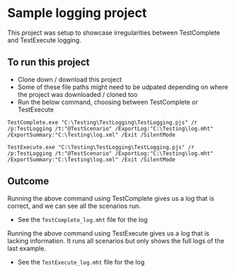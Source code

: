 # Sample logging project

This project was setup to showcase irregularities between TestComplete and TestExecute logging.

## To run this project

- Clone down / download this project
- Some of these file paths might need to be udpated depending on where the project was downloaded / cloned too
- Run the below command, choosing between TestComplete or TestExecute

`TestComplete.exe "C:\Testing\TestLogging\TestLogging.pjs" /r /p:TestLogging /t:"@TestScenario" /ExportLog:"C:\Testing\log.mht" /ExportSummary:"C:\Testing\log.xml" /Exit /SilentMode`

`TestExecute.exe "C:\Testing\TestLogging\TestLogging.pjs" /r /p:TestLogging /t:"@TestScenario" /ExportLog:"C:\Testing\log.mht" /ExportSummary:"C:\Testing\log.xml" /Exit /SilentMode`


## Outcome

Running the above command using TestComplete gives us a log that is correct, and we can see all the scenarios run.
- See the `TestComplete_log.mht` file for the log

Running the above command using TestExecute gives us a log that is lacking information. It runs all scenarios but only shows the full logs of the last example.
- See the `TestExecute_log.mht` file for the log
